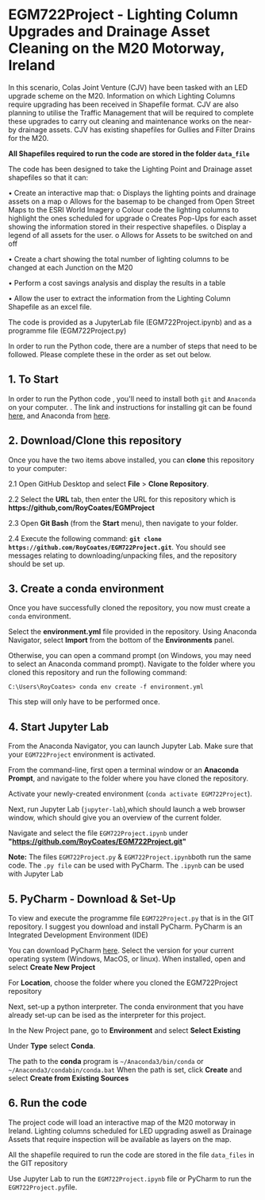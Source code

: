 # EGM722Project - Lighting Column Upgrades and Drainage Asset Cleaning on the M20 Motorway, Ireland
In this scenario, Colas Joint Venture (CJV) have been tasked with an LED upgrade scheme on the M20. Information on which Lighting Columns require upgrading has been received in Shapefile format. 
CJV are also planning to utilise the Traffic Management that will be required to complete these upgrades to carry out cleaning and maintenance works on the near-by drainage assets. 
CJV has existing shapefiles for Gullies and Filter Drains for the M20.

__All Shapefiles required to run the code are stored in the folder `data_file`__

The code has been designed to take the Lighting Point and Drainage asset shapefiles so that it can:

•	Create an interactive map that:
o	Displays the lighting points and drainage assets on a map
o	Allows for the basemap to be changed from Open Street Maps to the ESRI World Imagery
o	Colour code the lighting columns to highlight the ones scheduled for upgrade
o	Creates Pop-Ups for each asset showing the information stored in their respective shapefiles.
o	Display a legend of all assets for the user.
o	Allows for Assets to be switched on and off 

•	Create a chart showing the total number of lighting columns to be changed at each Junction on the M20

•	Perform a cost savings analysis and display the results in a table

•	Allow the user to extract the information from the Lighting Column Shapefile as an excel file.

The code is provided as a JupyterLab file (EGM722Project.ipynb) and as a programme file (EGM722Project.py)

In order to run the Python code, there are a number of steps that need to be followed. Please complete these in the order as set out below.

## 1. To Start

In order to run the Python code , you'll need to install both `git` and `Anaconda` on your computer. . The link and instructions for installing git can be found [here](https://git-scm.com/downloads), 
and Anaconda from [here](https://docs.anaconda.com/anaconda/install/). 

## 2. Download/Clone this repository

Once you have the two items above installed, you can __clone__ this repository to your computer:
   
   2.1 Open GitHub Desktop and select __File__ > __Clone Repository__. 
   
   2.2 Select the __URL__ tab, then enter the URL for this repository which is __https://github,com/RoyCoates/EGMProject__
   
   2.3 Open __Git Bash__ (from the __Start__ menu), then navigate to your folder.
   
   2.4 Execute the following command: __`git clone https://github.com/RoyCoates/EGM722Project.git`__. 
   You should see messages relating to downloading/unpacking files, and the repository should be set up.

## 3. Create a conda environment

Once you have successfully cloned the repository, you now must create a `conda` environment.

Select the __environment.yml__ file provided in the repository. Using Anaconda Navigator,
select __Import__ from the bottom of the __Environments__ panel. 

Otherwise, you can open a command prompt (on Windows, you may need to select an Anaconda command prompt). Navigate
to the folder where you cloned this repository and run the following command:

```
C:\Users\RoyCoates> conda env create -f environment.yml
```

This step will only have to be performed once.

## 4. Start Jupyter Lab 

From the Anaconda Navigator, you can launch Jupyter Lab. Make sure that your `EGM722Project` environment is activated.

From the command-line, first open a terminal window or an __Anaconda Prompt__, and navigate to the folder where you have
cloned the repository.

Activate your newly-created environment (`conda activate EGM722Project`). 

Next, run Jupyter Lab (`jupyter-lab`),which should launch a web browser window, which should give you an overview of the current folder. 

Navigate and select the file `EGM722Project.ipynb` under __"https://github.com/RoyCoates/EGM722Project.git"__ 

__Note:__ The files `EGM722Project.py` & `EGM722Project.ipynb`both run the same code. The `.py file` can be used with PyCharm. The `.ipynb` can be used with Jupyter Lab

## 5. PyCharm - Download & Set-Up

To view and execute the programme file `EGM722Project.py` that is in the GIT repository. I suggest you download and install PyCharm. PyCharm is an Integrated Development Environment (IDE)

You can download PyCharm [here](https://www.jetbrains.com/pycharm/download/other.html). Select the version for your current operating system (Windows, MacOS, or linux). 
When installed, open and select __Create New Project__

For __Location__, choose the folder where you cloned the EGM722Project repository

Next, set-up a python interpreter. The conda environment that you have already set-up  can be ised as the interpreter for this project. 

In the New Project pane, go to __Environment__ and select __Select Existing__

Under __Type__ select __Conda__. 

The path to the __conda__ program is `~/Anaconda3/bin/conda` or `~/Anaconda3/condabin/conda.bat`
When the path is set, click __Create__ and select __Create from Existing Sources__

## 6. Run the code
The project code will load an interactive map of the M20 motorway in Ireland. Lighting columns scheduled for LED upgrading aswell as Drainage Assets that require inspection will be available as layers on the map.

All the shapefile required to run the code are stored in the file `data_files` in the GIT repository

Use Jupyter Lab  to run the `EGM722Project.ipynb` file or PyCharm to run the `EGM722Project.py`file.
